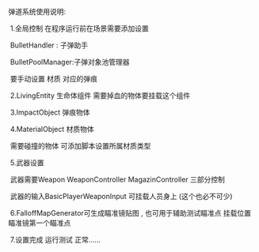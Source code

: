 弹道系统使用说明:

​	1.全局控制  在程序运行前在场景需要添加设置

​		BulletHandler : 子弹助手

​		BulletPoolManager:子弹对象池管理器

​			要手动设置  材质 对应的弹痕

​	2.LivingEntity 生命体组件 需要掉血的物体要挂载这个组件

​	3.ImpactObject 弹痕物体 

​	4.MaterialObject 材质物体 

​		需要碰撞的物体 可添加脚本设置所属材质类型

​	5.武器设置

​		武器需要Weapon WeaponController MagazinController 三部分控制

​		武器的输入BasicPlayerWeaponInput 可挂载人员身上 (这个也必不可少)

​	6.FalloffMapGenerator可生成瞄准镜贴图 , 也可用于辅助测试瞄准点 挂载位置 瞄准镜第一个瞄准点

​	7.设置完成 运行测试 正常......